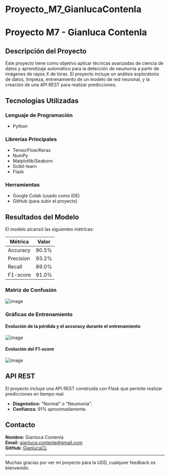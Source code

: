 # Proyecto_M7_GianlucaContenla

# Proyecto M7 - Gianluca Contenla

## Descripción del Proyecto

Este proyecto tiene como objetivo aplicar técnicas avanzadas de ciencia de datos y aprendizaje automático para la detección de neumonía a partir de imágenes de rayos X de tórax. El proyecto incluye un análisis exploratorio de datos, limpieza, entrenamiento de un modelo de red neuronal, y la creación de una API REST para realizar predicciones.

## Tecnologías Utilizadas

### Lenguaje de Programación
- Python

### Librerías Principales
- TensorFlow/Keras
- NumPy
- Matplotlib/Seaborn
- Scikit-learn
- Flask

### Herramientas
- Google Colab (usado como IDE)
- GitHub (para subir el proyecto)

## Resultados del Modelo

El modelo alcanzó las siguientes métricas:

| Métrica  | Valor  |
|----------|--------|
| Accuracy | 90.5%  |
| Precision | 93.2%  |
| Recall  | 89.0%  |
| F1-score | 91.0%  |

### Matriz de Confusión
![image](https://github.com/user-attachments/assets/a2feba65-0e92-4337-a85f-71acaf0a5330)

### Gráficas de Entrenamiento

#### Evolución de la pérdida y el accuracy durante el entrenamiento
![image](https://github.com/user-attachments/assets/b4ddb3c8-0133-4524-9a91-d226543c8940)

#### Evolución del F1-score
![image](https://github.com/user-attachments/assets/98f291ed-758b-4c7b-b820-b558c982d650)

## API REST

El proyecto incluye una API REST construida con Flask que permite realizar predicciones en tiempo real.

- **Diagnóstico:** "Normal" o "Neumonía".
- **Confianza:** 91% aproximadamente.

## Contacto

**Nombre:** Gianluca Contenla  
**Email:** gianluca.contenla@gmail.com  
**GitHub:** [GianlucaCL](https://github.com/GianlucaCL)

---
Muchas gracias por ver mi proyecto para la UDD, cualquier feedback es bienvenido.
